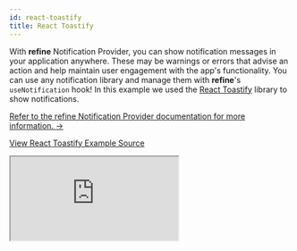 ```yaml
---
id: react-toastify
title: React Toastify
---
```


With **refine** Notification Provider, you can show notification messages in your application anywhere. These may be warnings or errors that advise an action and help maintain user engagement with the app's functionality. You can use any notification library and manage them with **refine**'s `useNotification` hook! In this example we used the [React Toastify](https://github.com/fkhadra/react-toastify) library to show notifications.

[Refer to the refine Notification Provider documentation for more information. →](/docs/core/providers/notification-provider/)

[View React Toastify Example Source](https://github.com/pankod/refine/tree/master/examples/reactToastify)

<iframe loading="lazy" src="https://stackblitz.com//github/pankod/refine/tree/master/examples/reactToastify/?embed=1&view=preview&theme=dark&preset=node"
    style={{width: "100%", height:"80vh", border: "0px", borderRadius: "8px", overflow:"hidden"}}
    title="refine-react-toastify-example"
></iframe>
